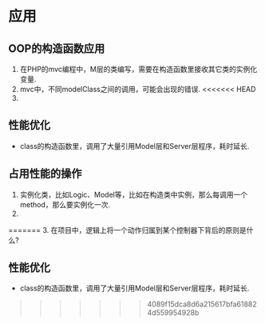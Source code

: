 # 应用
## OOP的构造函数应用
1. 在PHP的mvc编程中，M层的类编写，需要在构造函数里接收其它类的实例化变量.
2. mvc中，不同modelClass之间的调用，可能会出现的错误.
<<<<<<< HEAD
3. 


## 性能优化
- class的构造函数里，调用了大量引用Model层和Server层程序，耗时延长.


## 占用性能的操作
1. 实例化类，比如Logic、Model等，比如在构造类中实例，那么每调用一个method，那么要实例化一次.
2. 
=======
3. 在项目中，逻辑上将一个动作归属到某个控制器下背后的原则是什么?

## 性能优化
- class的构造函数里，调用了大量引用Model层和Server层程序，耗时延长.
>>>>>>> 4089f15dca8d6a215617bfa618824d559954928b
